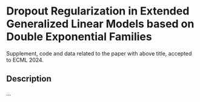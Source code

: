 # Dropout Regularization in Extended Generalized Linear Models based on Double Exponential Families

Supplement, code and data related to the paper with above title, accepted to ECML 2024.

## Description

...
